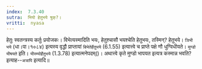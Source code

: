 ```yaml
---
index:  7.3.40
sutra:  भियो हेतुभये षुक्?।
vritti:  nyasa
---
```


हेतुः स्वतन्त्रस्य कर्तुः प्रयोजकः। विभेत्यस्मादिति भयः, हेतुश्चासौ भयश्चेति हेतुभयः, तस्मिन्? हेतुभये। `ञिभी भये` (धा।पा।१०८४) इत्यस्य वृद्धौ प्राप्तायां `बिभेतेर्हेतुभये` (6.1.55) इत्यात्त्वे च प्राप्ते पक्षे णौ धुग्विधीयते। `मुण्डो भीषयते` इति। `भीस्म्योर्हेतुभये` (1.3.78) इत्यात्मनेपदम्()। 
अथात्त्वे कृते मुण्डो भापयत इत्यत्र कस्मान्न भवति? इत्याह--`अत्रापि` इत्यादि॥
